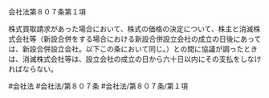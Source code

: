 会社法第８０７条第１項

株式買取請求があった場合において、株式の価格の決定について、株主と消滅株式会社等（新設合併をする場合における新設合併設立会社の成立の日後にあっては、新設合併設立会社。以下この条において同じ。）との間に協議が調ったときは、消滅株式会社等は、設立会社の成立の日から六十日以内にその支払をしなければならない。

#会社法
#会社法/第８０７条
#会社法/第８０７条/第１項
